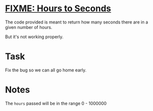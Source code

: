 # [FIXME:  Hours to Seconds](https://www.codewars.com/kata/fixme-hours-to-seconds "https://www.codewars.com/kata/596b041e224071ece200002e")

The code provided is meant to return how many seconds there are in a given number of hours.

But it's not working properly.

# Task

Fix the bug so we can all go home early.

# Notes

The ```hours``` passed will be in the range 0 - 1000000